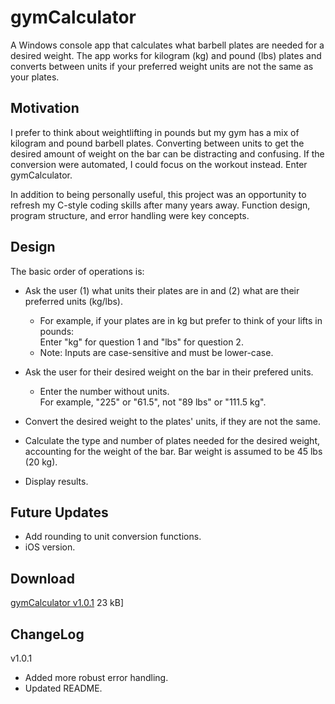 # gymCalculator

A Windows console app that calculates what barbell plates are needed for a desired weight. The app works for kilogram (kg) and pound (lbs) plates and converts between units if your preferred weight units are not the same as your plates.

## Motivation
I prefer to think about weightlifting in pounds but my gym has a mix of kilogram and pound barbell plates. Converting between units to get the desired amount of weight on the bar can be distracting and confusing. If the conversion were automated, I could focus on the workout instead. Enter gymCalculator.

In addition to being personally useful, this project was an opportunity to refresh my C-style coding skills after many years away. Function design, program structure, and error handling were key concepts.

## Design
The basic order of operations is:
- Ask the user (1) what units their plates are in and (2) what are their preferred units (kg/lbs).
	- For example, if your plates are in kg but prefer to think of your lifts in pounds:
<br/>Enter "kg" for question 1 and "lbs" for question 2.
	- Note: Inputs are case-sensitive and must be lower-case.

- Ask the user for their desired weight on the bar in their prefered units.
	- Enter the number without units.
<br/> For example, "225" or "61.5", not "89 lbs" or "111.5 kg".
- Convert the desired weight to the plates' units, if they are not the same.
- Calculate the type and number of plates needed for the desired weight, accounting for the weight of the bar. Bar weight is assumed to be 45 lbs (20 kg).
- Display results.

## Future Updates
- Add rounding to unit conversion functions.
- iOS version.

## Download
[gymCalculator v1.0.1](https://github.com/JohnWSweeney/echoTool/releases/download/v1.0.1/gymCalculator_v1_0_1.exe) 23 kB]

## ChangeLog <br/>
v1.0.1
- Added more robust error handling.
- Updated README.